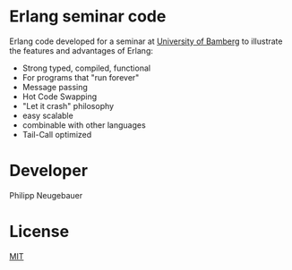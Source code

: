 # Erlang seminar code

Erlang code developed for a seminar at [University of Bamberg](www.uni-bamberg.de) to illustrate the features and advantages of Erlang:

- Strong typed, compiled, functional
- For programs that "run forever"
- Message passing
- Hot Code Swapping
- "Let it crash" philosophy
- easy scalable
- combinable with other languages
- Tail-Call optimized

# Developer

Philipp Neugebauer

# License

[MIT](/LICENSE)

